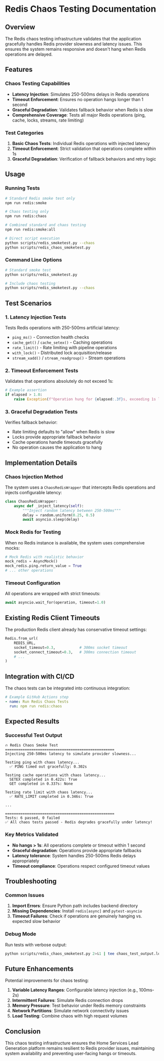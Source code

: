 # Redis Chaos Testing Documentation

## Overview

The Redis chaos testing infrastructure validates that the application gracefully handles Redis provider slowness and latency issues. This ensures the system remains responsive and doesn't hang when Redis operations are delayed.

## Features

### Chaos Testing Capabilities

- **Latency Injection**: Simulates 250-500ms delays in Redis operations
- **Timeout Enforcement**: Ensures no operation hangs longer than 1 second
- **Graceful Degradation**: Validates fallback behavior when Redis is slow
- **Comprehensive Coverage**: Tests all major Redis operations (ping, cache, locks, streams, rate limiting)

### Test Categories

1. **Basic Chaos Tests**: Individual Redis operations with injected latency
2. **Timeout Enforcement**: Strict validation that operations complete within 1s
3. **Graceful Degradation**: Verification of fallback behaviors and retry logic

## Usage

### Running Tests

```bash
# Standard Redis smoke test only
npm run redis:smoke

# Chaos testing only
npm run redis:chaos

# Combined standard and chaos testing
npm run redis:smoke:all

# Direct script execution
python scripts/redis_smoketest.py --chaos
python scripts/redis_chaos_smoketest.py
```

### Command Line Options

```bash
# Standard smoke test
python scripts/redis_smoketest.py

# Include chaos testing
python scripts/redis_smoketest.py --chaos
```

## Test Scenarios

### 1. Latency Injection Tests

Tests Redis operations with 250-500ms artificial latency:

- `ping_ms()` - Connection health checks
- `cache_get()` / `cache_setex()` - Caching operations
- `rate_limit()` - Rate limiting with pipeline operations
- `with_lock()` - Distributed lock acquisition/release
- `stream_xadd()` / `stream_readgroup()` - Stream operations

### 2. Timeout Enforcement Tests

Validates that operations absolutely do not exceed 1s:

```python
# Example assertion
if elapsed > 1.0:
    raise Exception(f"Operation hung for {elapsed:.3f}s, exceeding 1s limit")
```

### 3. Graceful Degradation Tests

Verifies fallback behavior:

- Rate limiting defaults to "allow" when Redis is slow
- Locks provide appropriate fallback behavior
- Cache operations handle timeouts gracefully
- No operation causes the application to hang

## Implementation Details

### Chaos Injection Method

The system uses a `ChaosRedisWrapper` that intercepts Redis operations and injects configurable latency:

```python
class ChaosRedisWrapper:
    async def _inject_latency(self):
        """Inject random latency between 250-500ms"""
        delay = random.uniform(0.25, 0.5)
        await asyncio.sleep(delay)
```

### Mock Redis for Testing

When no Redis instance is available, the system uses comprehensive mocks:

```python
# Mock Redis with realistic behavior
mock_redis = AsyncMock()
mock_redis.ping.return_value = True
# ... other operations
```

### Timeout Configuration

All operations are wrapped with strict timeouts:

```python
await asyncio.wait_for(operation, timeout=1.0)
```

## Existing Redis Client Timeouts

The production Redis client already has conservative timeout settings:

```python
Redis.from_url(
    REDIS_URL, 
    socket_timeout=0.3,           # 300ms socket timeout
    socket_connect_timeout=0.3,   # 300ms connection timeout
    # ...
)
```

## Integration with CI/CD

The chaos tests can be integrated into continuous integration:

```yaml
# Example GitHub Actions step
- name: Run Redis Chaos Tests
  run: npm run redis:chaos
```

## Expected Results

### Successful Test Output

```
🔥 Redis Chaos Smoke Test
==================================================
Injecting 250-500ms latency to simulate provider slowness...

Testing ping with chaos latency...
  ✅ PING timed out gracefully: 0.302s

Testing cache operations with chaos latency...
  SETEX completed in 0.422s: True
  GET completed in 0.337s: None

Testing rate limit with chaos latency...
  ✅ RATE_LIMIT completed in 0.346s: True

...

==================================================
Tests: 6 passed, 0 failed
✅ All chaos tests passed - Redis degrades gracefully under latency!
```

### Key Metrics Validated

- **No hangs > 1s**: All operations complete or timeout within 1 second
- **Graceful degradation**: Operations provide appropriate fallbacks
- **Latency tolerance**: System handles 250-500ms Redis delays appropriately
- **Timeout compliance**: Operations respect configured timeout values

## Troubleshooting

### Common Issues

1. **Import Errors**: Ensure Python path includes backend directory
2. **Missing Dependencies**: Install `redis[async]` and `pytest-asyncio`
3. **Timeout Failures**: Check if operations are genuinely hanging vs. expected slow behavior

### Debug Mode

Run tests with verbose output:

```bash
python scripts/redis_chaos_smoketest.py 2>&1 | tee chaos_test_output.log
```

## Future Enhancements

Potential improvements for chaos testing:

1. **Variable Latency Ranges**: Configurable latency injection (e.g., 100ms-2s)
2. **Intermittent Failures**: Simulate Redis connection drops
3. **Memory Pressure**: Test behavior under Redis memory constraints
4. **Network Partitions**: Simulate network connectivity issues
5. **Load Testing**: Combine chaos with high request volumes

## Conclusion

This chaos testing infrastructure ensures the Home Services Lead Generation platform remains resilient to Redis provider issues, maintaining system availability and preventing user-facing hangs or timeouts.
